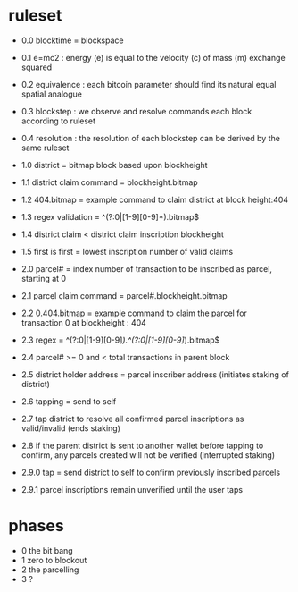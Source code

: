 # ruleset

- 0.0 blocktime = blockspace
- 0.1 e=mc2 : energy (e) is equal to the velocity (c) of mass (m) exchange squared
- 0.2 equivalence : each bitcoin parameter should find its natural equal spatial analogue
- 0.3 blockstep : we observe and resolve commands each block according to ruleset
- 0.4 resolution : the resolution of each blockstep can be derived by the same ruleset

- 1.0 district = bitmap block based upon blockheight
- 1.1 district claim command = blockheight.bitmap
- 1.2 404.bitmap = example command to claim district at block height:404
- 1.3 regex validation =  ^(?:0|[1-9][0-9]*)\.bitmap$
- 1.4 district claim < district claim inscription blockheight
- 1.5 first is first = lowest inscription number of valid claims

- 2.0 parcel# = index number of transaction to be inscribed as parcel, starting at 0
- 2.1 parcel claim command = parcel#.blockheight.bitmap
- 2.2 0.404.bitmap = example command to claim the parcel for transaction 0 at blockheight : 404
- 2.3 regex = ^(?:0|[1-9][0-9]*)\.^(?:0|[1-9][0-9]*)\.bitmap$
- 2.4 parcel# >= 0 and < total transactions in parent block
- 2.5 district holder address = parcel inscriber address (initiates staking of district)
- 2.6 tapping = send to self
- 2.7 tap district to resolve all confirmed parcel inscriptions as valid/invalid (ends staking)
- 2.8 if the parent district is sent to another wallet before tapping to confirm, any parcels created will not be verified (interrupted staking)
- 2.9.0 tap = send district to self to confirm previously inscribed parcels
- 2.9.1 parcel inscriptions remain unverified until the user taps

# phases

- 0 the bit bang
- 1  zero to blockout
- 2 the parcelling
- 3 ?
